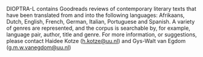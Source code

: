 DIOPTRA-L contains Goodreads reviews of contemporary literary texts that have been translated from and into the following languages: Afrikaans, Dutch, English, French, German, Italian, Portuguese and Spanish. A variety of genres are represented, and the corpus is searchable by, for example, language pair, author, title and genre. For more information, or suggestions, please contact Haidee Kotze (h.kotze@uu.nl) and Gys-Walt van Egdom (g.m.w.vanegdom@uu.nl)